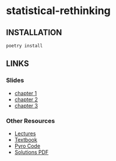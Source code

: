 # statistical-rethinking

## INSTALLATION
```
poetry install
```


## LINKS

### Slides
- [chapter 1](https://speakerdeck.com/rmcelreath/statistical-rethinking-2022-lecture-01)
- [chapter 2](https://speakerdeck.com/rmcelreath/statistical-rethinking-2022-lecture-02)
- [chapter 3](https://speakerdeck.com/rmcelreath/statistical-rethinking-2022-lecture-03)

### Other Resources
- [Lectures](https://www.youtube.com/watch?v=cclUd_HoRlo)
- [Textbook](https://github.com/Booleans/statistical-rethinking/blob/master/Statistical%20Rethinking%202nd%20Edition.pdf)
- [Pyro Code](https://fehiepsi.github.io/rethinking-pyro/)
- [Solutions PDF](http://xcelab.net/rmpubs/rethinking/rethinking_solutions_2.pdf)
